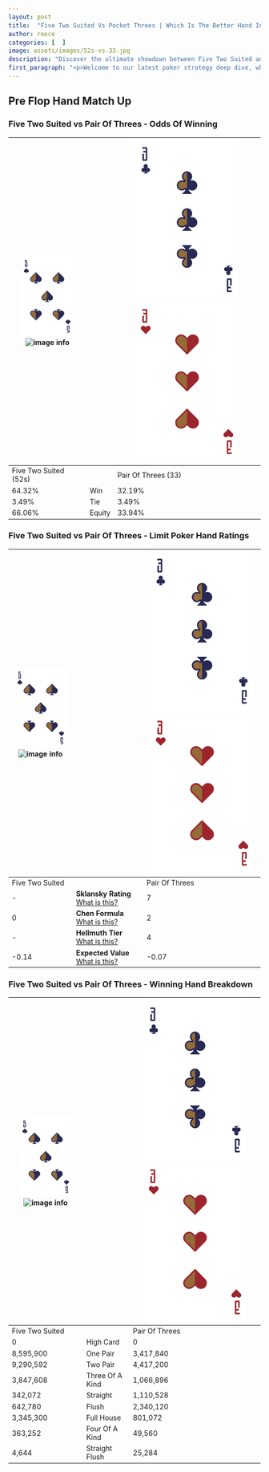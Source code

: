 ```yaml
---
layout: post
title:  "Five Two Suited Vs Pocket Threes | Which Is The Better Hand In Poker? A Complete Guide"
author: reece
categories: [  ]
image: assets/images/52s-vs-33.jpg
description: "Discover the ultimate showdown between Five Two Suited and Pair Of Threes in poker! Uncover the odds, strategies, and scenarios where one hand triumphs over the other. Get ready to up your poker game with this thrilling analysis."
first_paragraph: "<p>Welcome to our latest poker strategy deep dive, where we're pitting two distinct hands against each other in a high-stakes showdown: Five Two Suited vs Pair Of Threes.</p><p>In the dynamic world of poker, every decision counts, and knowing which hand holds the upper hand is key to your success at the table.</p><p>In this article, we'll dissect these two hands, explore the scenarios where one dominates the other, and equip you with the knowledge to make strategic choices that can tip the odds in your favor.</p><p>Get ready to unravel the intriguing dynamics of these poker hands and elevate your game to new heights.</p>"
---
```




[comment]: # (sp0)

## Pre Flop Hand Match Up

<div class="table hand-ratings" markdown="1"> 



### Five Two Suited vs Pair Of Threes - Odds Of Winning


    
| ![image info](assets/images/hand1/5.png) ![image info](assets/images/hand1/2s.png) |  | ![image info](assets/images/hand2/3.png) ![image info](assets/images/hand2/3o.png) |
| -------- | -------- | -------- |
| Five Two Suited (52s) |  | Pair Of Threes (33) |
| 64.32% | Win | 32.19% |
| 3.49% | Tie | 3.49% |
| 66.06% | Equity | 33.94% |




[comment]: # (sp1)



### Five Two Suited vs Pair Of Threes - Limit Poker Hand Ratings


    
| ![image info](assets/images/hand1/5.png) ![image info](assets/images/hand1/2s.png) |  | ![image info](assets/images/hand2/3.png) ![image info](assets/images/hand2/3o.png) |
| -------- | -------- | -------- |
| Five Two Suited |  | Pair Of Threes |
| - | **Sklansky Rating** [What is this?](/sklansky-rating-explained) | 7 |
| 0 | **Chen Formula** [What is this?](/chen-formula-explained) | 2 |
| - | **Hellmuth Tier** [What is this?](/Hellmuth-tier-explained) | 4 |
| -0.14 | **Expected Value** [What is this?](/expected-value-explained) | -0.07 |




[comment]: # (sp2)



### Five Two Suited vs Pair Of Threes - Winning Hand Breakdown


    
| ![image info](assets/images/hand1/5.png) ![image info](assets/images/hand1/2s.png) |  | ![image info](assets/images/hand2/3.png) ![image info](assets/images/hand2/3o.png) |
| -------- | -------- | -------- |
| Five Two Suited |  | Pair Of Threes |
| 0 | High Card | 0 |
| 8,595,900 | One Pair | 3,417,840 |
| 9,290,592 | Two Pair | 4,417,200 |
| 3,847,608 | Three Of A Kind | 1,066,896 |
| 342,072 | Straight | 1,110,528 |
| 642,780 | Flush | 2,340,120 |
| 3,345,300 | Full House | 801,072 |
| 363,252 | Four Of A Kind | 49,560 |
| 4,644 | Straight Flush | 25,284 |




[comment]: # (sp3)



</div>

[comment]: # (sp4)



[comment]: # (sp5)

